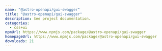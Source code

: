 ```yaml
---
name: "@astro-openapi/gui-swagger"
title: "@astro-openapi/gui-swagger"
description: See project documentation.
categories:
  - css+ui
npmUrl: https://www.npmjs.com/package/@astro-openapi/gui-swagger
homepageUrl: https://www.npmjs.com/package/@astro-openapi/gui-swagger
downloads: 21
---
```


